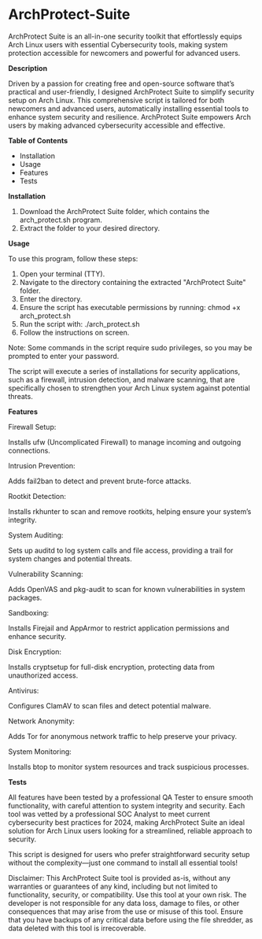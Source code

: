 # ArchProtect-Suite
ArchProtect Suite is an all-in-one security toolkit that effortlessly equips Arch Linux users with essential Cybersecurity tools, making system protection accessible for newcomers and powerful for advanced users.

**Description**

Driven by a passion for creating free and open-source software that’s practical and user-friendly, I designed ArchProtect Suite to simplify security setup on Arch Linux. This comprehensive script is tailored for both newcomers and advanced users, automatically installing essential tools to enhance system security and resilience. ArchProtect Suite empowers Arch users by making advanced cybersecurity accessible and effective.

**Table of Contents**

- Installation
- Usage
- Features
- Tests


**Installation**

1. Download the ArchProtect Suite folder, which contains the arch_protect.sh program.
2. Extract the folder to your desired directory.

**Usage**

To use this program, follow these steps:

1. Open your terminal (TTY).
2. Navigate to the directory containing the extracted "ArchProtect Suite" folder.
3. Enter the directory.
4. Ensure the script has executable permissions by running: chmod +x arch_protect.sh
5. Run the script with: ./arch_protect.sh
6. Follow the instructions on screen.

Note: Some commands in the script require sudo privileges, so you may be prompted to enter your password.

The script will execute a series of installations for security applications, such as a firewall, intrusion detection, and malware scanning, that are specifically chosen to strengthen your Arch Linux system against potential threats.

**Features**

Firewall Setup: 

Installs ufw (Uncomplicated Firewall) to manage incoming and outgoing connections.

Intrusion Prevention: 

Adds fail2ban to detect and prevent brute-force attacks.

Rootkit Detection: 

Installs rkhunter to scan and remove rootkits, helping ensure your system’s integrity.

System Auditing: 

Sets up auditd to log system calls and file access, providing a trail for system changes and potential threats.

Vulnerability Scanning: 

Adds OpenVAS and pkg-audit to scan for known vulnerabilities in system packages.

Sandboxing: 

Installs Firejail and AppArmor to restrict application permissions and enhance security.

Disk Encryption: 

Installs cryptsetup for full-disk encryption, protecting data from unauthorized access.

Antivirus: 

Configures ClamAV to scan files and detect potential malware.

Network Anonymity: 

Adds Tor for anonymous network traffic to help preserve your privacy.

System Monitoring: 

Installs btop to monitor system resources and track suspicious processes.

**Tests**

All features have been tested by a professional QA Tester to ensure smooth functionality, with careful attention to system integrity and security. Each tool was vetted by a professional SOC Analyst to meet current cybersecurity best practices for 2024, making ArchProtect Suite an ideal solution for Arch Linux users looking for a streamlined, reliable approach to security.

This script is designed for users who prefer straightforward security setup without the complexity—just one command to install all essential tools!

Disclaimer: This ArchProtect Suite tool is provided as-is, without any warranties or guarantees of any kind, including but not limited to functionality, security, or compatibility. Use this tool at your own risk. The developer is not responsible for any data loss, damage to files, or other consequences that may arise from the use or misuse of this tool. Ensure that you have backups of any critical data before using the file shredder, as data deleted with this tool is irrecoverable.
